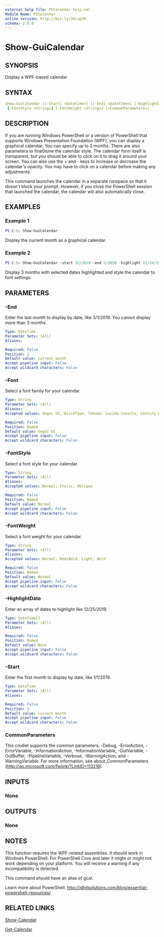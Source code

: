 ```yaml
---
external help file: PSCalendar-help.xml
Module Name: PSCalendar
online version: http://bit.ly/2KLup3R
schema: 2.0.0
---
```


# Show-GuiCalendar

## SYNOPSIS

Display a WPF-based calendar

## SYNTAX

```yaml
Show-GuiCalendar [[-Start] <DateTime>] [[-End] <DateTime>] [-HighlightDate <DateTime[]>] [-Font <String>]
 [-FontStyle <String>] [-FontWeight <String>] [<CommonParameters>]
```

## DESCRIPTION

If you are running Windows PowerShell or a version of PowerShell that supports Windows Presentation Foundation (WPF), you can display a graphical calendar. You can specify up to 3 months. There are also parameters to fine0tune the calendar style. The calendar form itself is transparent, but you should be able to click on it to drag it around your screen. You can also use the + and - keys to increase or decrease the calendar's opacity. You may have to click on a calendar before making any adjustments.

This command launches the calendar in a separate runspace so that it doesn't block your prompt. However, if you close the PowerShell session that launched the calendar, the calendar will also automatically close.

## EXAMPLES

### Example 1

```powershell
PS C:\> Show-GuiCalendar
```

Display the current month as a graphical calendar.

### Example 2

```powershell
PS C:\> Show-GuiCalendar -start 12/2019 -end 2/2020 -highlight 12/24/19,12/25/19,12/31/19,1/1/20,2/14/20 -font 'Century Gothic' -FontStyle italic
```

Display 3 months with selected dates highlighted and style the calendar to font settings.

## PARAMETERS

### -End

Enter the last month to display by date, like 3/1/2019. You cannot display more than 3 months.

```yaml
Type: DateTime
Parameter Sets: (All)
Aliases:

Required: False
Position: 2
Default value: current month
Accept pipeline input: False
Accept wildcard characters: False
```

### -Font

Select a font family for your calendar.

```yaml
Type: String
Parameter Sets: (All)
Aliases:
Accepted values: Segoi UI, QuickType, Tahoma, Lucida Console, Century Gothic

Required: False
Position: Named
Default value: Segoi UI
Accept pipeline input: False
Accept wildcard characters: False
```

### -FontStyle

Select a font style for your calendar.

```yaml
Type: String
Parameter Sets: (All)
Aliases:
Accepted values: Normal, Italic, Oblique

Required: False
Position: Named
Default value: Normal
Accept pipeline input: False
Accept wildcard characters: False
```

### -FontWeight

Select a font weight for your calendar.

```yaml
Type: String
Parameter Sets: (All)
Aliases:
Accepted values: Normal, DemiBold, Light, Bold

Required: False
Position: Named
Default value: Normal
Accept pipeline input: False
Accept wildcard characters: False
```

### -HighlightDate

Enter an array of dates to highlight like 12/25/2019.

```yaml
Type: DateTime[]
Parameter Sets: (All)
Aliases:

Required: False
Position: Named
Default value: None
Accept pipeline input: False
Accept wildcard characters: False
```

### -Start

Enter the first month to display by date, like 1/1/2019.

```yaml
Type: DateTime
Parameter Sets: (All)
Aliases:

Required: False
Position: 1
Default value: current month
Accept pipeline input: False
Accept wildcard characters: False
```

### CommonParameters

This cmdlet supports the common parameters: -Debug, -ErrorAction, -ErrorVariable, -InformationAction, -InformationVariable, -OutVariable, -OutBuffer, -PipelineVariable, -Verbose, -WarningAction, and -WarningVariable.
For more information, see about_CommonParameters (http://go.microsoft.com/fwlink/?LinkID=113216).

## INPUTS

### None

## OUTPUTS

### None

## NOTES

This function requires the WPF-related assemblies. It should work in Windows PowerShell. For PowerShell Core and later it might or might not work depending on your platform. You will receive a warning if any incompatibility is detected.

This command should have an alias of gcal.

Learn more about PowerShell: http://jdhitsolutions.com/blog/essential-powershell-resources/

## RELATED LINKS

[Show-Calendar](Show-Calendar.md)

[Get-Calendar](Get-Calendar.md)
